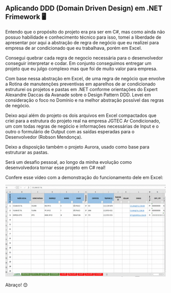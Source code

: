 ## Aplicando DDD (Domain Driven Design) em .NET Frimework :desktop_computer:

Entendo que o propósito do projeto era pra ser em C#, mas como ainda não possuo habilidade e conhecimento técnico para isso, tomei a liberdade de apresentar por aqui a abstração de regra de negócio que eu realizei para empresa de ar condicionado que eu trabalhava, porém em Excel.

Consegui quebrar cada regra de negocio necessária para o desenvolvedor conseguir interpretar e codar. Em conjunto conseguimos entregar um projeto que eu julgo complexo mas que foi de muito valor para empresa.

Com base nessa abstração em Excel, de uma regra de negócio que envolve a Rotina de manutenções preventivas em aparelhos de ar condicionado  estruturei os projetos e pastas em .NET conforme orientações do Expert Alexandre Daccas da Avanade sobre o Design Pattern DDD. Levei em consideração o foco no Domínio e na melhor abstração possível das regras de negócio.

Deixo aqui além do projeto os dois arquivos em Excel compactados que criei para a estrutura do projeto real na empresa JGTEC Ar Condicionado, um com todas regras de negócio e informações necessárias de Input e o outro o formulário de Output com as saídas esperadas para o Desenvolvedor (Robson Mendonça).

Deixo a disposição também o projeto Aurora, usado como base para estruturar as pastas.

Será um desafio pessoal, ao longo da minha evolução como desenvolvedora tornar esse projeto em C# real!


Confere esse vídeo com a demonstração do funcionamento dele em Excel:
<p align="left">
  <img width="600" height="290" src="Demonstração projeto Ar Condicionado.gif">
  </P>

Abraço! :blush:
